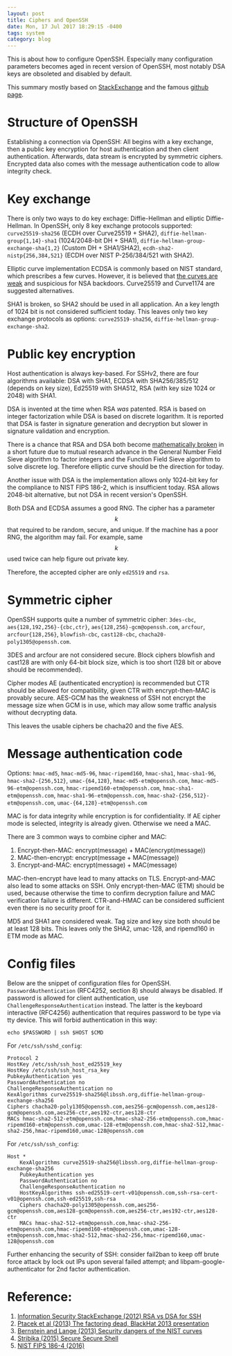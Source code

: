 ```yaml
---
layout: post
title: Ciphers and OpenSSH
date: Mon, 17 Jul 2017 18:29:15 -0400
tags: system
category: blog
---
```


This is about how to configure OpenSSH. Especially many configuration
parameters becomes aged in recent version of OpenSSH, most notably DSA keys are
obsoleted and disabled by default.

This summary mostly based on [StackExchange][1] and the famous [github page][4].

# Structure of OpenSSH

Establishing a connection via OpenSSH: All begins with a key exchange, then a
public key encryption for host authentication and then client authentication.
Afterwards, data stream is encrypted by symmetric ciphers. Encrypted data also
comes with the message authentication code to allow integrity check.

# Key exchange

There is only two ways to do key exchage: Diffie-Hellman and elliptic
Diffie-Hellman. In OpenSSH, only 8 key exchange protocols supported: 
`curve25519-sha256` (ECDH over Curve25519 + SHA2),
`diffie-hellman-group{1,14}-sha1` (1024/2048-bit DH + SHA1), 
`diffie-hellman-group-exchange-sha{1,2}` (Custom DH + SHA1/SHA2),
`ecdh-sha2-nistp{256,384,521}` (ECDH over NIST P-256/384/521 with SHA2).

Elliptic curve implementation ECDSA is commonly based on NIST standard, which
prescribes a few curves. However, it is believed that [the curves are weak][3]
and suspicious for NSA backdoors. Curve25519 and Curve1174 are suggested
alternatives.

SHA1 is broken, so SHA2 should be used in all application. An a key length of
1024 bit is not considered sufficient today. This leaves only two key exchange
protocols as options: `curve25519-sha256`,
`diffie-hellman-group-exchange-sha2`.

# Public key encryption

Host authentication is always key-based. For SSHv2, there are four algorithms
available: DSA with SHA1, ECDSA with SHA256/385/512 (depends on key size),
Ed25519 with SHA512, RSA (with key size 1024 or 2048) with SHA1.

DSA is invented at the time when RSA *was* patented. RSA is based on integer
factorization while DSA is based on discrete logarithm. It is reported that DSA
is faster in signature generation and decryption but slower in signature
validation and encryption.

There is a chance that RSA and DSA both become [mathematically broken][2] in a
short future due to mutual research advance in the General Number Field Sieve
algorithm to factor integers and the Function Field Sieve algorithm to solve
discrete log. Therefore elliptic curve should be the direction for today.

Another issue with DSA is the implementation allows only 1024-bit key for the
compliance to NIST FIPS 186-2, which is insufficient today. RSA allows 2048-bit
alternative, but not DSA in recent version's OpenSSH.

Both DSA and ECDSA assumes a good RNG. The cipher has a parameter $$k$$ that
required to be random, secure, and unique. If the machine has a poor RNG, the
algorithm may fail. For example, same $$k$$ used twice can help figure out
private key.

Therefore, the accepted cipher are only `ed25519` and `rsa`.

# Symmetric cipher

OpenSSH supports quite a number of symmetric cipher: `3des-cbc`,
`aes{128,192,256}-{cbc,ctr}`, `aes{128,256}-gcm@openssh.com`, `arcfour`,
`arcfour{128,256}`, `blowfish-cbc`, `cast128-cbc`,
`chacha20-poly1305@openssh.com`.

3DES and arcfour are not considered secure. Block ciphers blowfish and cast128
are with only 64-bit block size, which is too short (128 bit or above should be
recommended).

Cipher modes AE (authenticated encryption) is recommended but CTR should be
allowed for compatibility, given CTR with encrypt-then-MAC is provably secure.
AES-GCM has the weakness of SSH not encrypt the message size when GCM is in
use, which may allow some traffic analysis without decrypting data.

This leaves the usable ciphers be chacha20 and the five AES.

# Message authentication code

Options: `hmac-md5`, `hmac-md5-96`, `hmac-ripemd160`, `hmac-sha1`,
`hmac-sha1-96`, `hmac-sha2-{256,512}`, `umac-{64,128}`,
`hmac-md5-etm@openssh.com`, `hmac-md5-96-etm@openssh.com`,
`hmac-ripemd160-etm@openssh.com`, `hmac-sha1-etm@openssh.com`,
`hmac-sha1-96-etm@openssh.com`, `hmac-sha2-{256,512}-etm@openssh.com`,
`umac-{64,128}-etm@openssh.com`

MAC is for data integrity while encryption is for confidentiality. If AE cipher
mode is selected, integrity is already given. Otherwise we need a MAC.

There are 3 common ways to combine cipher and MAC:

1. Encrypt-then-MAC: encrypt(message) + MAC(encrypt(message))
2. MAC-then-encrypt: encrypt(message + MAC(message))
3. Encrypt-and-MAC: encrypt(message) + MAC(message)

MAC-then-encrypt have lead to many attacks on TLS. Encrypt-and-MAC also lead to some
attacks on SSH. Only encrypt-then-MAC (ETM) should be used, because otherwise the time to
confirm decryption failure and MAC verification failure is different. CTR-and-HMAC can
be considered sufficient even there is no security proof for it.

MD5 and SHA1 are considered weak. Tag size and key size both should be at least 128
bits. This leaves only the SHA2, umac-128, and ripemd160 in ETM mode as MAC.

# Config files

Below are the snippet of configuration files for OpenSSH.
`PasswordAuthentication` (RFC4252, section 8) should always be disabled. If
password is allowed for client authentication, use
`ChallengeResponseAuthentication` instead. The latter is the keyboard
interactive (RFC4256) authentication that requires password to be type via tty
device. This will forbid authentication in this way:

    echo $PASSWORD | ssh $HOST $CMD

For `/etc/ssh/sshd_config`:

```
Protocol 2
HostKey /etc/ssh/ssh_host_ed25519_key
HostKey /etc/ssh/ssh_host_rsa_key
PubkeyAuthentication yes
PasswordAuthentication no
ChallengeResponseAuthentication no
KexAlgorithms curve25519-sha256@libssh.org,diffie-hellman-group-exchange-sha256
Ciphers chacha20-poly1305@openssh.com,aes256-gcm@openssh.com,aes128-gcm@openssh.com,aes256-ctr,aes192-ctr,aes128-ctr
MACs hmac-sha2-512-etm@openssh.com,hmac-sha2-256-etm@openssh.com,hmac-ripemd160-etm@openssh.com,umac-128-etm@openssh.com,hmac-sha2-512,hmac-sha2-256,hmac-ripemd160,umac-128@openssh.com
```

For `/etc/ssh/ssh_config`:

```
Host *
    KexAlgorithms curve25519-sha256@libssh.org,diffie-hellman-group-exchange-sha256
    PubkeyAuthentication yes
    PasswordAuthentication no
    ChallengeResponseAuthentication no
    HostKeyAlgorithms ssh-ed25519-cert-v01@openssh.com,ssh-rsa-cert-v01@openssh.com,ssh-ed25519,ssh-rsa
    Ciphers chacha20-poly1305@openssh.com,aes256-gcm@openssh.com,aes128-gcm@openssh.com,aes256-ctr,aes192-ctr,aes128-ctr
    MACs hmac-sha2-512-etm@openssh.com,hmac-sha2-256-etm@openssh.com,hmac-ripemd160-etm@openssh.com,umac-128-etm@openssh.com,hmac-sha2-512,hmac-sha2-256,hmac-ripemd160,umac-128@openssh.com
```

Further enhancing the security of SSH: consider fail2ban to keep off brute force attack by lock out IPs upon several failed attempt; and libpam-google-authenticator for 2nd factor authentication.


# Reference:
1. [Information Security StackExchange (2012) RSA vs DSA for SSH][1]
2. [Ptacek et al (2013) The factoring dead, BlackHat 2013 presentation][2]
3. [Bernstein and Lange (2013) Security dangers of the NIST curves][3]
4. [Stribika (2015) Secure Secure Shell][4]
5. [NIST FIPS 186-4 (2016)][5]

[1]: https://security.stackexchange.com/questions/5096/rsa-vs-dsa-for-ssh-authentication-keys
[2]: https://isecpartners.com/media/105564/ritter_samuel_stamos_bh_2013_cryptopocalypse.pdf
[3]: http://www.hyperelliptic.org/tanja/vortraege/20130531.pdf
[4]: https://stribika.github.io/2015/01/04/secure-secure-shell.html
[5]: http://nvlpubs.nist.gov/nistpubs/FIPS/NIST.FIPS.186-4.pdf
